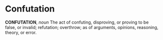 # Confutation

**CONFUTATION**, _noun_ The act of confuting, disproving, or proving to be false, or invalid; refutation; overthrow; as of arguments, opinions, reasoning, theory, or error.